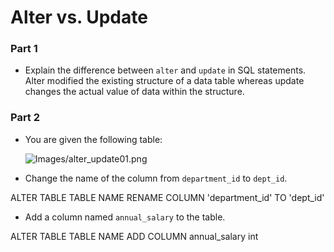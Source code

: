 # Alter vs. Update


### Part 1

* Explain the difference between `alter` and `update` in SQL statements.
Alter modified the existing structure of a data table whereas update changes the actual value of data within the structure.

### Part 2

* You are given the following table:

  ![Images/alter_update01.png](Images/alter_update01.png)

* Change the name of the column from `department_id` to `dept_id`.

ALTER TABLE TABLE NAME
RENAME COLUMN 'department_id' TO 'dept_id'

* Add a column named `annual_salary` to the table.

ALTER TABLE TABLE NAME
ADD COLUMN annual_salary int
